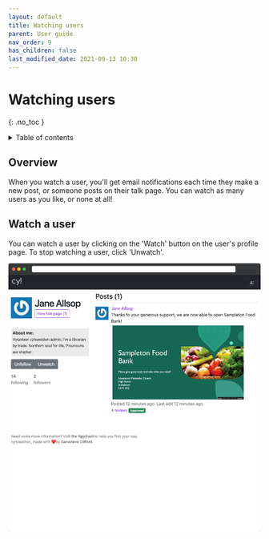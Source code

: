 ```yaml
---
layout: default
title: Watching users
parent: User guide
nav_order: 9
has_children: false
last_modified_date: 2021-09-13 10:30
---
```


# Watching users
{: .no_toc }

<details close markdown="block">
  <summary>
    Table of contents
  </summary>
  {: .text-delta }
1. TOC
{:toc}
</details>

## Overview

When you watch a user, you'll get email notifications each time they make a new post, or someone posts on their talk page. You can watch as many users as you like, or none at all!

## Watch a user

You can watch a user by clicking on the 'Watch' button on the user's profile page. To stop watching a user, click 'Unwatch'.

![](/assets/img/user_profile_with_tp.png)